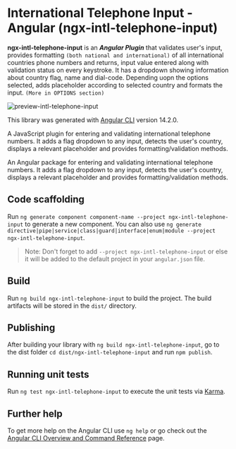 # International Telephone Input - Angular (ngx-intl-telephone-input)

**ngx-intl-telephone-input** is an **_Angular Plugin_** that validates user's input, provides formatting `(both national and international)` of all international countries phone numbers and returns, input value entered along with validation status on every keystroke. It has a dropdown showing information about country flag, name and dial-code. Depending uopn the options selected, adds placeholder according to selected country and formats the input. `(More in OPTIONS section)`

![preview-intl-telephone-input](https://user-images.githubusercontent.com/71649242/190262842-94e5d702-e519-470d-818c-b08172ea8ee5.PNG)

This library was generated with [Angular CLI](https://github.com/angular/angular-cli) version 14.2.0.

A JavaScript plugin for entering and validating international telephone numbers. It adds a flag dropdown to any input, detects the user's country, displays a relevant placeholder and provides formatting/validation methods.

An Angular package for entering and validating international telephone numbers. It adds a flag dropdown to any input, detects the user's country, displays a relevant placeholder and provides formatting/validation methods.

## Code scaffolding

Run `ng generate component component-name --project ngx-intl-telephone-input` to generate a new component. You can also use `ng generate directive|pipe|service|class|guard|interface|enum|module --project ngx-intl-telephone-input`.

> Note: Don't forget to add `--project ngx-intl-telephone-input` or else it will be added to the default project in your `angular.json` file.

## Build

Run `ng build ngx-intl-telephone-input` to build the project. The build artifacts will be stored in the `dist/` directory.

## Publishing

After building your library with `ng build ngx-intl-telephone-input`, go to the dist folder `cd dist/ngx-intl-telephone-input` and run `npm publish`.

## Running unit tests

Run `ng test ngx-intl-telephone-input` to execute the unit tests via [Karma](https://karma-runner.github.io).

## Further help

To get more help on the Angular CLI use `ng help` or go check out the [Angular CLI Overview and Command Reference](https://angular.io/cli) page.
